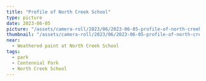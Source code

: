 ```yaml
---
title: "Profile of North Creek School"
type: picture
date: 2023-06-05
picture: "/assets/camera-roll/2023/06/2023-06-05-profile-of-north-creek-school/20230605_002920208_iOS.jpg"
thumbnail: "/assets/camera-roll/2023/06/2023-06-05-profile-of-north-creek-school/20230605_002920208_iOS-thumbnail.jpg"
near:
  - Weathered paint at North Creek School
tags:
  - park
  - Centennial Park
  - North Creek School
---
```


